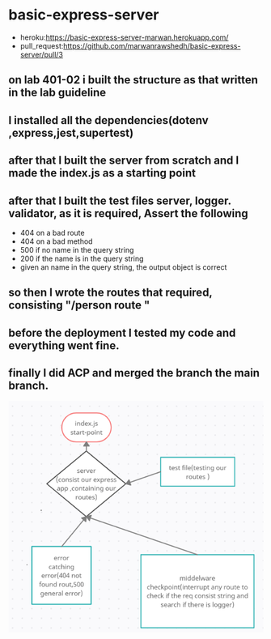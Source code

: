 # basic-express-server
- heroku:https://basic-express-server-marwan.herokuapp.com/
- pull_request:https://github.com/marwanrawshedh/basic-express-server/pull/3

## on lab 401-02 i built the structure as that written in the lab guideline 
## I installed all the dependencies(dotenv ,express,jest,supertest)
## after that I built the server from scratch and I made the index.js as a starting point 
## after that I built the test files server, logger. validator, as it is required, Assert the following
- 404 on a bad route
- 404 on a bad method
- 500 if no name in the query string
- 200 if the name is in the query string
- given an name in the query string, the output object is correct 
## so then I wrote the routes that required, consisting "/person route "
## before the deployment I tested my code and everything went fine.

## finally I did ACP and merged the branch the main branch.

![uml](uml.PNG)
